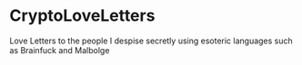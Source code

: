 # CryptoLoveLetters

Love Letters to the people I despise secretly using esoteric languages such as Brainfuck and Malbolge
